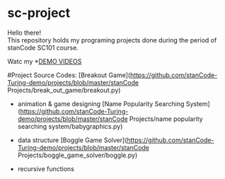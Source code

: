 # sc-project
Hello there!\
This repository holds my programing projects done during the period of stanCode SC101 course.

Watc my *[DEMO VIDEOS](https://drive.google.com/drive/folders/11PJaeVa-l86ETtOUtPxhr3D-tnkx4YGg?usp=sharing)

#Project Source Codes:
[Breakout Game](https://github.com/stanCode-Turing-demo/projects/blob/master/stanCode Projects/break_out_game/breakout.py) 
* animation & game designing 
[Name Popularity Searching System](https://github.com/stanCode-Turing-demo/projects/blob/master/stanCode Projects/name popularity  searching system/babygraphics.py)

* data structure 
[Boggle Game Solver](https://github.com/stanCode-Turing-demo/projects/blob/master/stanCode Projects/boggle_game_solver/boggle.py)
* recursive functions
